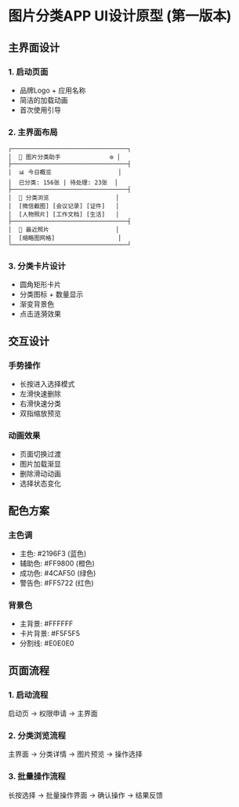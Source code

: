 # 图片分类APP UI设计原型 (第一版本)

## 主界面设计

### 1. 启动页面
- 品牌Logo + 应用名称
- 简洁的加载动画
- 首次使用引导

### 2. 主界面布局
```
┌─────────────────────────────────┐
│  📱 图片分类助手              ⚙️ │
├─────────────────────────────────┤
│  📊 今日概览                   │
│  已分类: 156张 | 待处理: 23张  │
├─────────────────────────────────┤
│  📁 分类浏览                   │
│  [微信截图] [会议记录] [证件]   │
│  [人物照片] [工作文档] [生活]   │
├─────────────────────────────────┤
│  📸 最近照片                   │
│  [缩略图网格]                  │
└─────────────────────────────────┘
```

### 3. 分类卡片设计
- 圆角矩形卡片
- 分类图标 + 数量显示
- 渐变背景色
- 点击涟漪效果

## 交互设计

### 手势操作
- 长按进入选择模式
- 左滑快速删除
- 右滑快速分类
- 双指缩放预览

### 动画效果
- 页面切换过渡
- 图片加载渐显
- 删除滑动动画
- 选择状态变化

## 配色方案

### 主色调
- 主色: #2196F3 (蓝色)
- 辅助色: #FF9800 (橙色)
- 成功色: #4CAF50 (绿色)
- 警告色: #FF5722 (红色)

### 背景色
- 主背景: #FFFFFF
- 卡片背景: #F5F5F5
- 分割线: #E0E0E0

## 页面流程

### 1. 启动流程
启动页 → 权限申请 → 主界面

### 2. 分类浏览流程
主界面 → 分类详情 → 图片预览 → 操作选择

### 3. 批量操作流程
长按选择 → 批量操作界面 → 确认操作 → 结果反馈
